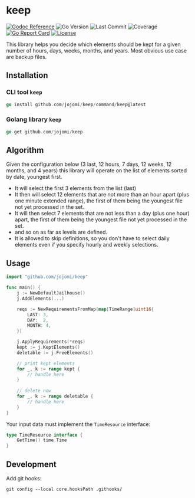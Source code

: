 # keep

[![Godoc Reference](https://godoc.org/github.com/jojomi/keep?status.svg)](http://godoc.org/github.com/jojomi/keep)
![Go Version](https://img.shields.io/github/go-mod/go-version/jojomi/keep)
![Last Commit](https://img.shields.io/github/last-commit/jojomi/keep)
![Coverage](https://img.shields.io/badge/Coverage-73.8%25-brightgreen)
[![Go Report Card](https://goreportcard.com/badge/jojomi/keep)](https://goreportcard.com/report/jojomi/keep)
[![License](https://img.shields.io/badge/License-MIT-orange.svg)](https://github.com/jojomi/keep/blob/master/LICENSE)

This library helps you decide which elements should be kept for a given number of hours, days, weeks, months, and years.
Most obvious use case are backup files.

## Installation

### CLI tool `keep`

``` go
go install github.com/jojomi/keep/command/keep@latest
```

### Golang library `keep`

``` go
go get github.com/jojomi/keep
```

## Algorithm

Given the configuration below (3 last, 12 hours, 7 days, 12 weeks, 12 months, and 4 years) this library will operate on the list of elements sorted by date, youngest first.
* It will select the first 3 elements from the list (last)
* It then will select 12 elements that are not more than an hour apart (plus one minute extended range), the first of them being the youngest file not yet processed in the set.
* It will then select 7 elements that are not less than a day (plus one hour) apart, the first of them being the youngest file not yet processed in the set.
* and so on as far as levels are defined.
* It is allowed to skip definitions, so you don't have to select daily elements even if you specify hourly and weekly selections.

## Usage

``` go
import "github.com/jojomi/keep"

func main() {
    j := NewDefaultJailhouse()
    j.AddElements(...)

    reqs := NewRequirementsFromMap(map[TimeRange]uint16{
        LAST: 3,
        DAY:  2,
        MONTH: 4,
    })

    j.ApplyRequirements(*reqs)
    kept := j.KeptElements()
    deletable := j.FreeElements()

    // print kept elements
    for _, k := range kept {
        // handle here
    }
	
    // delete now
    for _, k := range deletable {
        // handle here
    }
}
```

Your input data must implement the `TimeResource` interface:

``` go 
type TimeResource interface {
	GetTime() time.Time
}
```

## Development

Add git hooks:

``` shell
git config --local core.hooksPath .githooks/
```